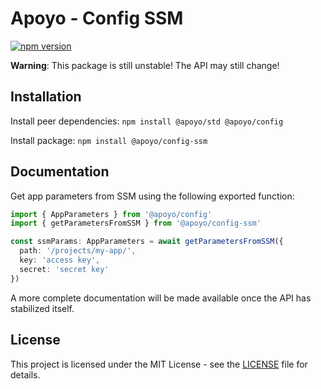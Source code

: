 # Apoyo - Config SSM

[![npm version](https://badgen.net/npm/v/@apoyo/config-ssm)](https://www.npmjs.com/package/@apoyo/config-ssm)

**Warning**: This package is still unstable! The API may still change!

## Installation

Install peer dependencies:
`npm install @apoyo/std @apoyo/config`

Install package:
`npm install @apoyo/config-ssm`

## Documentation

Get app parameters from SSM using the following exported function:

```ts
import { AppParameters } from '@apoyo/config'
import { getParametersFromSSM } from '@apoyo/config-ssm'

const ssmParams: AppParameters = await getParametersFromSSM({
  path: '/projects/my-app/',
  key: 'access key',
  secret: 'secret key'
})
```

A more complete documentation will be made available once the API has stabilized itself.

## License

This project is licensed under the MIT License - see the [LICENSE](LICENSE) file for details.
